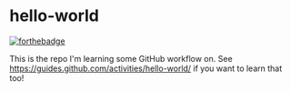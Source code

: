 # hello-world

[![forthebadge](https://forthebadge.com/images/badges/powered-by-electricity.svg)](https://forthebadge.com)

This is the repo I'm learning some GitHub workflow on.
See https://guides.github.com/activities/hello-world/ if you want to learn that too!
